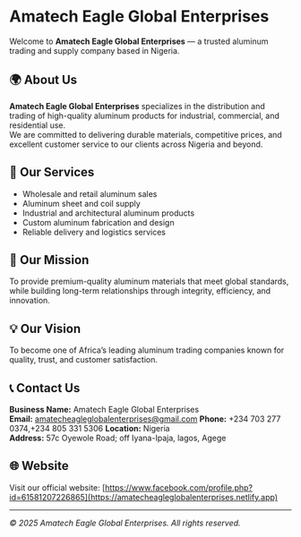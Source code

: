 # Amatech Eagle Global Enterprises

Welcome to **Amatech Eagle Global Enterprises** — a trusted aluminum trading and supply company based in Nigeria.

## 🌍 About Us
**Amatech Eagle Global Enterprises** specializes in the distribution and trading of high-quality aluminum products for industrial, commercial, and residential use.  
We are committed to delivering durable materials, competitive prices, and excellent customer service to our clients across Nigeria and beyond.

## 💼 Our Services
- Wholesale and retail aluminum sales  
- Aluminum sheet and coil supply  
- Industrial and architectural aluminum products  
- Custom aluminum fabrication and design  
- Reliable delivery and logistics services  

## 🎯 Our Mission
To provide premium-quality aluminum materials that meet global standards, while building long-term relationships through integrity, efficiency, and innovation.

## 💡 Our Vision
To become one of Africa’s leading aluminum trading companies known for quality, trust, and customer satisfaction.

## 📞 Contact Us
**Business Name:** Amatech Eagle Global Enterprises  
**Email:** amatecheagleglobalenterprises@gmail.com
**Phone:** +234 703 277 0374,+234 805 331 5306
**Location:** Nigeria  
**Address:** 57c Oyewole Road; off Iyana-Ipaja, lagos, Agege

## 🌐 Website
Visit our official website: [https://www.facebook.com/profile.php?id=61581207226865](https://amatecheagleglobalenterprises.netlify.app)

---

*© 2025 Amatech Eagle Global Enterprises. All rights reserved.*
